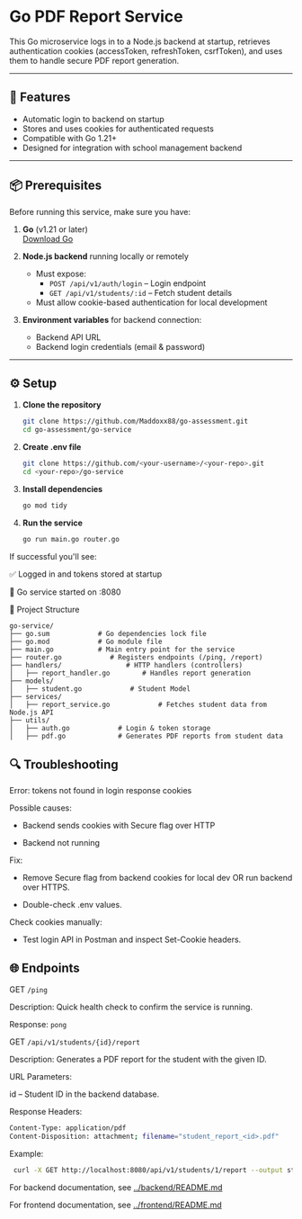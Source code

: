 # Go PDF Report Service

This Go microservice logs in to a Node.js backend at startup, retrieves authentication cookies (accessToken, refreshToken, csrfToken), and uses them to handle secure PDF report generation.

---

## 🚀 Features

- Automatic login to backend on startup
- Stores and uses cookies for authenticated requests
- Compatible with Go 1.21+
- Designed for integration with school management backend

---

## 📦 Prerequisites

Before running this service, make sure you have:

1. **Go** (v1.21 or later)  
   [Download Go](https://go.dev/dl/)

2. **Node.js backend** running locally or remotely  
   - Must expose:
     - `POST /api/v1/auth/login` – Login endpoint
     - `GET /api/v1/students/:id` – Fetch student details
   - Must allow cookie-based authentication for local development

3. **Environment variables** for backend connection:
   - Backend API URL
   - Backend login credentials (email & password)

---

## ⚙️ Setup

1. **Clone the repository**

   ```bash
   git clone https://github.com/Maddoxx88/go-assessment.git
   cd go-assessment/go-service

2. **Create .env file**

   ```bash
   git clone https://github.com/<your-username>/<your-repo>.git
   cd <your-repo>/go-service

3. **Install dependencies**

   ```bash
   go mod tidy

4. **Run the service**

   ```bash
   go run main.go router.go

If successful you'll see:

✅ Logged in and tokens stored at startup

🚀 Go service started on :8080

📁 Project Structure

```
go-service/
├── go.sum            # Go dependencies lock file
├── go.mod            # Go module file
├── main.go           # Main entry point for the service
├── router.go            # Registers endpoints (/ping, /report)
├── handlers/                # HTTP handlers (controllers) 
│   ├── report_handler.go        # Handles report generation
├── models/           
│   ├── student.go            # Student Model
├── services/           
│   ├── report_service.go            # Fetches student data from Node.js API
├── utils/           
│   ├── auth.go            # Login & token storage
│   ├── pdf.go             # Generates PDF reports from student data
```


## 🔍 Troubleshooting

Error: tokens not found in login response cookies

Possible causes:

- Backend sends cookies with Secure flag over HTTP

- Backend not running

Fix:

- Remove Secure flag from backend cookies for local dev OR run backend over HTTPS.

- Double-check .env values.

Check cookies manually:

- Test login API in Postman and inspect Set-Cookie headers.

## 🌐 Endpoints

GET ```/ping```

Description: Quick health check to confirm the service is running.

Response:
```pong```

GET ```/api/v1/students/{id}/report```

Description: Generates a PDF report for the student with the given ID.

URL Parameters:

id – Student ID in the backend database.

Response Headers:

```bash
Content-Type: application/pdf
Content-Disposition: attachment; filename="student_report_<id>.pdf"
```

Example:

```bash
 curl -X GET http://localhost:8080/api/v1/students/1/report --output student_report_1.pdf
```

For backend documentation, see [../backend/README.md](../backend/README.md)

For frontend documentation, see [../frontend/README.md](../frontend/README.md)